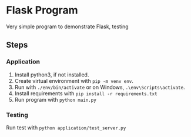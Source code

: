 # Flask Program

Very simple program to demonstrate Flask, testing

## Steps

### Application

1. Install python3, if not installed.
2. Create virtual environment with `pip -m venv env`.
3. Run with `./env/bin/activate` or on Windows, `.\env\Scripts\activate`.
3. Install requirements with `pip install -r requirements.txt`
4. Run program with `python main.py`

### Testing

Run test with `python application/test_server.py`
